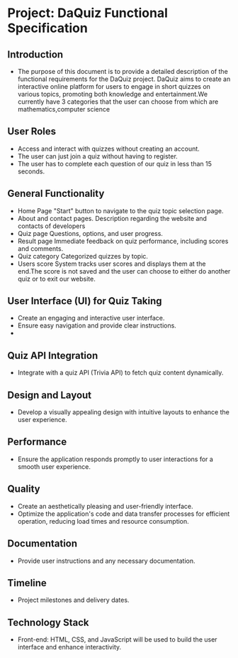 # Project: DaQuiz Functional Specification
## Introduction
- The purpose of this document is to provide a detailed description of the functional requirements for the DaQuiz project.
  DaQuiz aims to create an interactive online platform for users to engage in short quizzes on various topics, promoting both knowledge and 
  entertainment.We currently have 3 categories that the user can choose from which are mathematics,computer science 

## User Roles
- Access and interact with quizzes without creating an account.
- The user can just join a quiz without having to register.
- The user has to complete each question of our quiz in less than 15 seconds.

## General Functionality
- Home Page
  "Start" button to navigate to the quiz topic selection page.
- About and contact pages.
  Description regarding the website and contacts of developers
- Quiz page
  Questions, options, and user progress.
- Result page
  Immediate feedback on quiz performance, including scores and comments.
- Quiz category
  Categorized quizzes by topic.
- Users score
  System tracks user scores and displays them at the end.The score is not saved and the user can choose to either do another quiz or to exit our website.

## User Interface (UI) for Quiz Taking
- Create an engaging and interactive user interface.
- Ensure easy navigation and provide clear instructions.
- 

## Quiz API Integration
- Integrate with a quiz API (Trivia API) to fetch quiz content dynamically.

## Design and Layout
- Develop a visually appealing design with intuitive layouts to enhance the user experience.

## Performance
- Ensure the application responds promptly to user interactions for a smooth user experience.

## Quality
- Create an aesthetically pleasing and user-friendly interface.
- Optimize the application's code and data transfer processes for efficient operation, reducing load times and resource consumption.

## Documentation
- Provide user instructions and any necessary documentation.

## Timeline
- Project milestones and delivery dates.

## Technology Stack
- Front-end: HTML, CSS, and JavaScript will be used to build the user interface and enhance interactivity.













